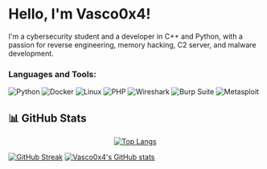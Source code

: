 # Hello, I'm Vasco0x4!

I'm a cybersecurity student and a developer in C++ and Python, with a passion for reverse engineering, memory hacking, C2 server, and malware development.


### Languages and Tools:
![Python](https://img.shields.io/badge/Python-3670A0?style=for-the-badge&logo=python&logoColor=ffdd54)
![Docker](https://img.shields.io/badge/Docker-2496ED?style=for-the-badge&logo=docker&logoColor=white)
![Linux](https://img.shields.io/badge/Linux-FCC624?style=for-the-badge&logo=linux&logoColor=black)
![PHP](https://img.shields.io/badge/PHP-777BB4?style=for-the-badge&logo=php&logoColor=white)
![Wireshark](https://img.shields.io/badge/Wireshark-1679A7?style=for-the-badge&logo=wireshark&logoColor=white)
![Burp Suite](https://img.shields.io/badge/Burp%20Suite-FF6F00?style=for-the-badge&logo=burp-suite&logoColor=white)
![Metasploit](https://img.shields.io/badge/Metasploit-0078D7?style=for-the-badge&logo=metasploit&logoColor=white)

## 📊 GitHub Stats
<div align="center">
  <a href="(https://github.com/anuraghazra/github-readme-stats">
    <img src="https://github-readme-stats.vercel.app/api/top-langs/?username=Vasco0x4&layout=compact&theme=dark" alt="Top Langs">
  </a>
</div>

[![GitHub Streak](https://github-readme-streak-stats.herokuapp.com/?user=Vasco0x4&theme=dark)](https://git.io/streak-stats)
[![Vasco0x4's GitHub stats](https://github-readme-stats.vercel.app/api?username=Vasco0x4&theme=dark)](https://github.com/anuraghazra/github-readme-stats)

